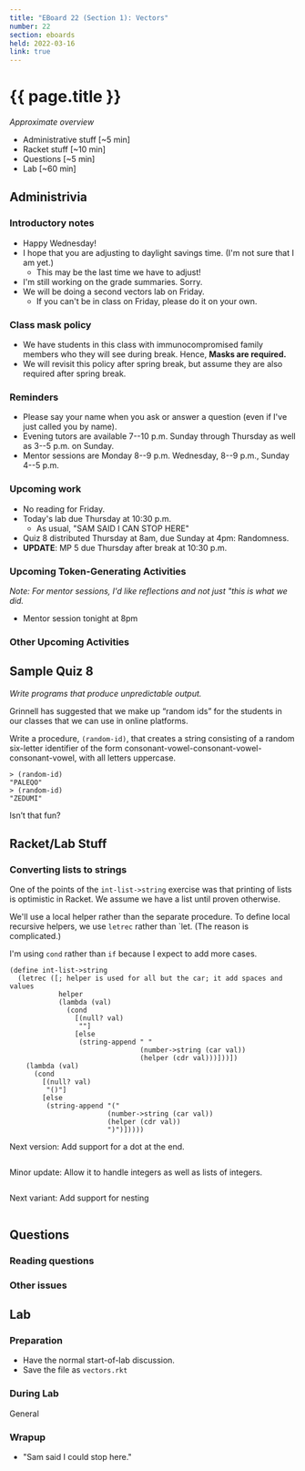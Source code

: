 ```yaml
---
title: "EBoard 22 (Section 1): Vectors"
number: 22
section: eboards
held: 2022-03-16
link: true
---
```

# {{ page.title }}

_Approximate overview_

* Administrative stuff [~5 min]
* Racket stuff [~10 min]
* Questions [~5 min]
* Lab [~60 min]

Administrivia
-------------

### Introductory notes

* Happy Wednesday!
* I hope that you are adjusting to daylight savings time.  (I'm not sure
  that I am yet.)
    * This may be the last time we have to adjust!
* I'm still working on the grade summaries.  Sorry.
* We will be doing a second vectors lab on Friday.
    * If you can't be in class on Friday, please do it on your own.

### Class mask policy

* We have students in this class with immunocompromised family members
  who they will see during break.  Hence, **Masks are required.**
* We will revisit this policy after spring break, but assume they are
  also required after spring break.

### Reminders

* Please say your name when you ask or answer a question (even if I've
  just called you by name).
* Evening tutors are available 7--10 p.m. Sunday through Thursday as
  well as 3--5 p.m. on Sunday.
* Mentor sessions are Monday 8--9 p.m.  Wednesday, 8--9 p.m., Sunday 4--5 p.m.

### Upcoming work

* No reading for Friday.
* Today's lab due Thursday at 10:30 p.m.
    * As usual, "SAM SAID I CAN STOP HERE"
* Quiz 8 distributed Thursday at 8am, due Sunday at 4pm: Randomness.
* **UPDATE**: MP 5 due Thursday after break at 10:30 p.m.  

### Upcoming Token-Generating Activities

_Note: For mentor sessions, I'd like reflections and not just "this is what we did._

* Mentor session tonight at 8pm

### Other Upcoming Activities

Sample Quiz 8
-------------

_Write programs that produce unpredictable output._

Grinnell has suggested that we make up “random ids” for the students in our classes that we can use in online platforms.

Write a procedure, `(random-id)`, that creates a string consisting of a random six-letter identifier of the form consonant-vowel-consonant-vowel-consonant-vowel, with all letters uppercase.

```
> (random-id)
"PALEQO"
> (random-id)
"ZEDUMI"
```

Isn’t that fun?

Racket/Lab Stuff
----------------

### Converting lists to strings

One of the points of the `int-list->string` exercise was that printing
of lists is optimistic in Racket.  We assume we have a list until
proven otherwise.

We'll use a local helper rather than the separate procedure.  To
define local recursive helpers, we use `letrec` rather than `let.
(The reason is complicated.)

I'm using `cond` rather than `if` because I expect to add more cases.

```
(define int-list->string
  (letrec ([; helper is used for all but the car; it add spaces and values
            helper
            (lambda (val)
              (cond
                [(null? val)
                 ""]
                [else
                 (string-append " " 
                                (number->string (car val))
                                (helper (cdr val)))]))])
    (lambda (val)
      (cond
        [(null? val)
         "()"]
        [else
         (string-append "("
                        (number->string (car val))
                        (helper (cdr val))
                        ")")]))))
```

Next version: Add support for a dot at the end.

```
```

Minor update: Allow it to handle integers as well as lists of integers.

```
```

Next variant: Add support for nesting

```
```

Questions
---------

### Reading questions

### Other issues

Lab
---

### Preparation

* Have the normal start-of-lab discussion.
* Save the file as `vectors.rkt`

### During Lab

General

### Wrapup

* "Sam said I could stop here."

